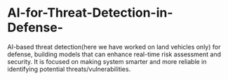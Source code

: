 # AI-for-Threat-Detection-in-Defense-
AI-based threat detection(here we have worked on land vehicles only) for defense, building models that can enhance real-time risk assessment and security. It is focused on making system smarter and more reliable in identifying potential threats/vulnerabilities.
